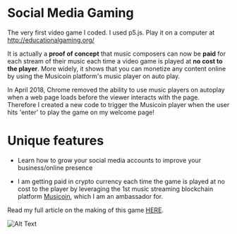 # Social Media Gaming

The very first video game I coded. I used p5.js. Play it on a computer at http://educationalgaming.org/

It is actually a **proof of concept** that music composers can now be **paid** for each stream of their music each time a video game is played at **no cost to the player**. 
More widely, it shows that you can monetize any content online by using the Musicoin platform's music player on auto play. 

In April 2018, Chrome removed the ability to use music players on autoplay when a web page loads before the viewer interacts with the page. Therefore I created a new code to trigger the Musicoin player when the user hits 'enter' to play the game on my welcome page!

# Unique features

- Learn how to grow your social media accounts to improve your business/online presence

- I am getting paid in crypto currency each time the game is played at no cost to the player by leveraging the 1st music streaming blockchain platform [Musicoin](https://goo.gl/FZnm3o), which I am an ambassador for.

Read my full article on the making of this game [HERE](https://steemit.com/game/@pascalguyon/video-game-combining-social-medias-my-music-the-blockchain-technology-education).

![Alt Text](https://github.com/ravel44/MyRogueLike1/blob/master/pascalgame1.gif)
